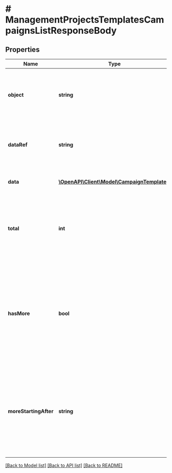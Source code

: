 # # ManagementProjectsTemplatesCampaignsListResponseBody

## Properties

Name | Type | Description | Notes
------------ | ------------- | ------------- | -------------
**object** | **string** | The type of the object represented by JSON. This object stores information about campaign templates. | [optional] [default to 'list']
**dataRef** | **string** | Identifies the name of the JSON property that contains the array of campaign templates. | [optional] [default to 'data']
**data** | [**\OpenAPI\Client\Model\CampaignTemplate[]**](CampaignTemplate.md) | Dictionary that contains an array of campaign templates. | [optional]
**total** | **int** | Total number of templates, regardless of the applied query parameters. Displayed only if the &#x60;include_total&#x60; query paremeter is set to &#x60;true&#x60;. | [optional]
**hasMore** | **bool** | As query results are always limited (by the limit parameter), the &#x60;has_more&#x60; flag indicates if there are more records for given filter parameters. This lets you know if you can run another request to get more records returned in the results. | [optional]
**moreStartingAfter** | **string** | Returns an ID that can be used to return another page of results. Use the template ID in the &#x60;starting_after_id&#x60; query parameter to display another page of the results starting after the template with that ID. | [optional]

[[Back to Model list]](../../README.md#models) [[Back to API list]](../../README.md#endpoints) [[Back to README]](../../README.md)
